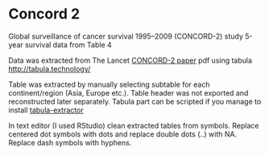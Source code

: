 # Concord 2

Global surveillance of cancer survival 1995–2009 (CONCORD-2) study 5-year survival data from Table 4

Data was extracted from The Lancet [CONCORD-2 paper](http://www.thelancet.com/pdfs/journals/lancet/PIIS0140-6736(14)62038-9.pdf)  pdf using tabula http://tabula.technology/

Table was extracted by manually selecting subtable for each continent/region (Asia, Europe etc.). 
Table header was not exported and reconstructed later separately.
Tabula part can be scripted if you manage to install [tabula-extractor](https://github.com/tabulapdf/tabula-extractor)

In text editor (I used RStudio) clean extracted tables from symbols. Replace centered dot symbols with dots and replace double dots (..) with NA. Replace dash symbols with hyphens.
